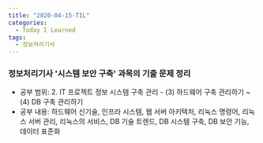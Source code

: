 ```yaml
---
title: "2020-04-15-TIL"
categories:
  - Today I Learned
tags:
  - 정보처리기사
---
```


### 정보처리기사 '시스템 보안 구축' 과목의 기출 문제 정리
  - 공부 범위: 2. IT 프로젝트 정보 시스템 구축 관리 - (3) 하드웨어 구축 관리하기 ~ (4) DB 구축 관리하기
  - 공부 내용: 하드웨어 신기술, 인프라 시스템, 웹 서버 아키텍처, 리눅스 명령어, 리눅스 서버 관리, 리눅스의 서비스, DB 기술 트렌드, DB 시스템 구축, DB 보안 기능, 데이터 표준화
